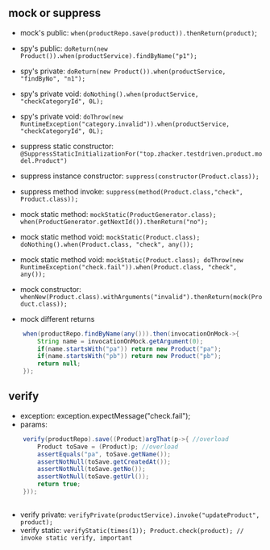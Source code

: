 
## mock or suppress

* mock's public: `when(productRepo.save(product)).thenReturn(product)`;

* spy's public: `doReturn(new Product()).when(productService).findByName("p1");`

* spy's private: `doReturn(new Product()).when(productService, "findByNo", "n1");`

* spy's private void: `doNothing().when(productService, "checkCategoryId", 0L);`

* spy's private void: `doThrow(new RuntimeException("category.invalid")).when(productService, "checkCategoryId", 0L);`

* suppress static constructor: `@SuppressStaticInitializationFor("top.zhacker.testdriven.product.model.Product")`

* suppress instance constructor: `suppress(constructor(Product.class));`

* suppress method invoke: `suppress(method(Product.class,"check", Product.class));`

* mock static method: `mockStatic(ProductGenerator.class); when(ProductGenerator.getNextId()).thenReturn("no");`

* mock static method void: `mockStatic(Product.class); doNothing().when(Product.class, "check", any());`

* mock static method void: `mockStatic(Product.class); doThrow(new RuntimeException("check.fail")).when(Product.class, "check", any());`

* mock constructor: `whenNew(Product.class).withArguments("invalid").thenReturn(mock(Product.class));`

* mock different returns
```java
    when(productRepo.findByName(any())).then(invocationOnMock->{
        String name = invocationOnMock.getArgument(0);
        if(name.startsWith("pa")) return new Product("pa");
        if(name.startsWith("pb")) return new Product("pb");
        return null;
    });
```
## verify

* exception: exception.expectMessage("check.fail");
* params: 
```java
    verify(productRepo).save((Product)argThat(p->{ //overload
        Product toSave = (Product)p; //overload
        assertEquals("pa", toSave.getName());
        assertNotNull(toSave.getCreatedAt());
        assertNotNull(toSave.getNo());
        assertNotNull(toSave.getUrl());
        return true;
    }));
   
```
* verify private: `verifyPrivate(productService).invoke("updateProduct", product);`
* verify static: `verifyStatic(times(1)); Product.check(product); // invoke static verify, important`
